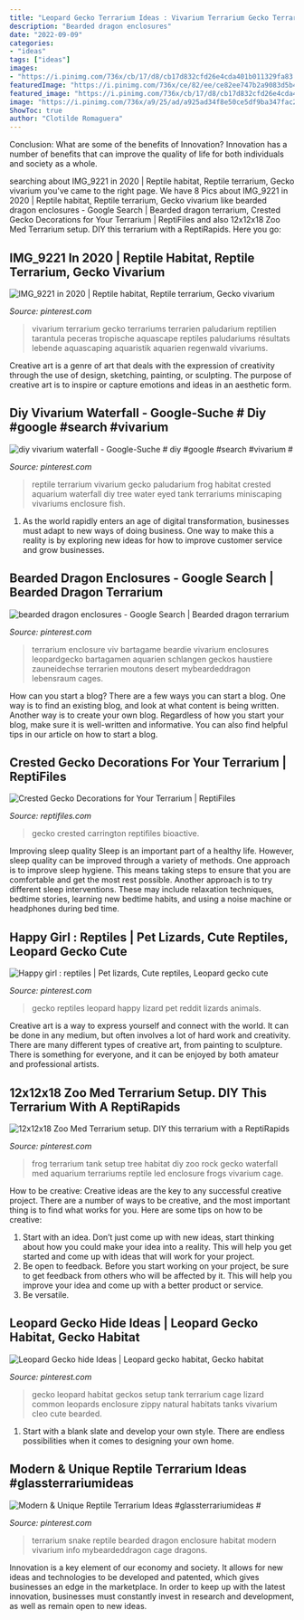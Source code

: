 ```yaml
---
title: "Leopard Gecko Terrarium Ideas : Vivarium Terrarium Gecko Terrariums Terrarien Paludarium Reptilien Tarantula Peceras Tropische Aquascape Reptiles Paludariums Résultats Lebende Aquascaping Aquaristik Aquarien Regenwald Vivariums"
description: "Bearded dragon enclosures"
date: "2022-09-09"
categories:
- "ideas"
tags: ["ideas"]
images:
- "https://i.pinimg.com/736x/cb/17/d8/cb17d832cfd26e4cda401b011329fa83.jpg"
featuredImage: "https://i.pinimg.com/736x/ce/82/ee/ce82ee747b2a9083d5b41a8292eec859.jpg"
featured_image: "https://i.pinimg.com/736x/cb/17/d8/cb17d832cfd26e4cda401b011329fa83.jpg"
image: "https://i.pinimg.com/736x/a9/25/ad/a925ad34f8e50ce5df9ba347fac2135b.jpg"
ShowToc: true
author: "Clotilde Romaguera"
---
```



Conclusion: What are some of the benefits of Innovation?
Innovation has a number of benefits that can improve the quality of life for both individuals and society as a whole.

	

		
searching about IMG_9221 in 2020 | Reptile habitat, Reptile terrarium, Gecko vivarium you've came to the right page. We have 8 Pics about IMG_9221 in 2020 | Reptile habitat, Reptile terrarium, Gecko vivarium like bearded dragon enclosures - Google Search | Bearded dragon terrarium, Crested Gecko Decorations for Your Terrarium | ReptiFiles and also 12x12x18 Zoo Med Terrarium setup. DIY this terrarium with a ReptiRapids. Here you go:
		
    
## IMG_9221 In 2020 | Reptile Habitat, Reptile Terrarium, Gecko Vivarium

<img loading=lazy src="https://i.pinimg.com/736x/aa/af/a0/aaafa0af7691f13e3d9af2594f14b3eb.jpg" onerror="this.onerror=null;this.src='https://tse2.mm.bing.net/th?id=OIP.JuSeoG1ut605EhDQyi-EsQHaJ3&amp;pid=15.1';" alt="IMG_9221 in 2020 | Reptile habitat, Reptile terrarium, Gecko vivarium">

_Source: pinterest.com_

>vivarium terrarium gecko terrariums terrarien paludarium reptilien tarantula peceras tropische aquascape reptiles paludariums résultats lebende aquascaping aquaristik aquarien regenwald vivariums. 

	

Creative art is a genre of art that deals with the expression of creativity through the use of design, sketching, painting, or sculpting. The purpose of creative art is to inspire or capture emotions and ideas in an aesthetic form.

    
## Diy Vivarium Waterfall - Google-Suche # Diy #google #search #vivarium #

<img loading=lazy src="https://i.pinimg.com/736x/a9/30/b7/a930b7327abbe4dc52c904e19ccec583.jpg" onerror="this.onerror=null;this.src='https://tse2.mm.bing.net/th?id=OIP.MQI8urtiwy6mDAg7PBs5ZgHaJ3&amp;pid=15.1';" alt="diy vivarium waterfall - Google-Suche # diy #google #search #vivarium #">

_Source: pinterest.com_

>reptile terrarium vivarium gecko paludarium frog habitat crested aquarium waterfall diy tree water eyed tank terrariums miniscaping vivariums enclosure fish. 

	

1. As the world rapidly enters an age of digital transformation, businesses must adapt to new ways of doing business. One way to make this a reality is by exploring new ideas for how to improve customer service and grow businesses.

    
## Bearded Dragon Enclosures - Google Search | Bearded Dragon Terrarium

<img loading=lazy src="https://i.pinimg.com/736x/a9/25/ad/a925ad34f8e50ce5df9ba347fac2135b.jpg" onerror="this.onerror=null;this.src='https://tse3.mm.bing.net/th?id=OIP.t3MjlAXcZmJ87juwGU7S6QHaFb&amp;pid=15.1';" alt="bearded dragon enclosures - Google Search | Bearded dragon terrarium">

_Source: pinterest.com_

>terrarium enclosure viv bartagame beardie vivarium enclosures leopardgecko bartagamen aquarien schlangen geckos haustiere zauneidechse terrarien moutons desert mybeardeddragon lebensraum cages. 

	

How can you start a blog?
There are a few ways you can start a blog. One way is to find an existing blog, and look at what content is being written. Another way is to create your own blog. Regardless of how you start your blog, make sure it is well-written and informative. You can also find helpful tips in our article on how to start a blog.

    
## Crested Gecko Decorations For Your Terrarium | ReptiFiles

<img loading=lazy src="https://reptifiles.com/wp-content/uploads/2018/09/claire-carrington-bioactive-18x18x24.jpg" onerror="this.onerror=null;this.src='https://tse2.mm.bing.net/th?id=OIP.Ghn1NaYXacIeplbHwnWaIAHaNV&amp;pid=15.1';" alt="Crested Gecko Decorations for Your Terrarium | ReptiFiles">

_Source: reptifiles.com_

>gecko crested carrington reptifiles bioactive. 

	

Improving sleep quality
Sleep is an important part of a healthy life. However, sleep quality can be improved through a variety of methods. One approach is to improve sleep hygiene. This means taking steps to ensure that you are comfortable and get the most rest possible. Another approach is to try different sleep interventions. These may include relaxation techniques, bedtime stories, learning new bedtime habits, and using a noise machine or headphones during bed time.

    
## Happy Girl : Reptiles | Pet Lizards, Cute Reptiles, Leopard Gecko Cute

<img loading=lazy src="https://i.pinimg.com/736x/cb/17/d8/cb17d832cfd26e4cda401b011329fa83.jpg" onerror="this.onerror=null;this.src='https://tse2.mm.bing.net/th?id=OIP.gCxFM5ByUUYakC6Ge4qtPwHaJ4&amp;pid=15.1';" alt="Happy girl : reptiles | Pet lizards, Cute reptiles, Leopard gecko cute">

_Source: pinterest.com_

>gecko reptiles leopard happy lizard pet reddit lizards animals. 

	

Creative art is a way to express yourself and connect with the world. It can be done in any medium, but often involves a lot of hard work and creativity. There are many different types of creative art, from painting to sculpture. There is something for everyone, and it can be enjoyed by both amateur and professional artists.

    
## 12x12x18 Zoo Med Terrarium Setup. DIY This Terrarium With A ReptiRapids

<img loading=lazy src="https://i.pinimg.com/originals/98/e3/ba/98e3ba57eecdd241363e4d5132f6c105.jpg" onerror="this.onerror=null;this.src='https://tse4.mm.bing.net/th?id=OIP.0UpsB0DwFUKsiwqc91j_XQHaMR&amp;pid=15.1';" alt="12x12x18 Zoo Med Terrarium setup. DIY this terrarium with a ReptiRapids">

_Source: pinterest.com_

>frog terrarium tank setup tree habitat diy zoo rock gecko waterfall med aquarium terrariums reptile led enclosure frogs vivarium cage. 

	

How to be creative:
Creative ideas are the key to any successful creative project. There are a number of ways to be creative, and the most important thing is to find what works for you. Here are some tips on how to be creative: 
1. Start with an idea. Don’t just come up with new ideas, start thinking about how you could make your idea into a reality. This will help you get started and come up with ideas that will work for your project. 
2. Be open to feedback. Before you start working on your project, be sure to get feedback from others who will be affected by it. This will help you improve your idea and come up with a better product or service. 
3. Be versatile.

    
## Leopard Gecko Hide Ideas | Leopard Gecko Habitat, Gecko Habitat

<img loading=lazy src="https://i.pinimg.com/736x/96/cb/e1/96cbe17af7ceb771b66f5a8e26249d9c.jpg" onerror="this.onerror=null;this.src='https://tse3.mm.bing.net/th?id=OIP.XMDJqAMnk1_ilk1lRm8rdQHaFj&amp;pid=15.1';" alt="Leopard Gecko hide Ideas | Leopard gecko habitat, Gecko habitat">

_Source: pinterest.com_

>gecko leopard habitat geckos setup tank terrarium cage lizard common leopards enclosure zippy natural habitats tanks vivarium cleo cute bearded. 

	

1. Start with a blank slate and develop your own style. There are endless possibilities when it comes to designing your own home.

    
## Modern &amp; Unique Reptile Terrarium Ideas #glassterrariumideas #

<img loading=lazy src="https://i.pinimg.com/736x/ce/82/ee/ce82ee747b2a9083d5b41a8292eec859.jpg" onerror="this.onerror=null;this.src='https://tse1.mm.bing.net/th?id=OIP.ZcGr4BsCqugXG6UBbP9EBAHaJ3&amp;pid=15.1';" alt="Modern &amp; Unique Reptile Terrarium Ideas #glassterrariumideas #">

_Source: pinterest.com_

>terrarium snake reptile bearded dragon enclosure habitat modern vivarium info mybeardeddragon cage dragons. 

	

Innovation is a key element of our economy and society. It allows for new ideas and technologies to be developed and patented, which gives businesses an edge in the marketplace. In order to keep up with the latest innovation, businesses must constantly invest in research and development, as well as remain open to new ideas.


